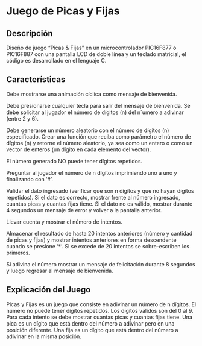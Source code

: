 # Juego de Picas y Fijas
<h2>Descripción</h2>
<p>
  Diseño de juego “Picas & Fijas” en un microcontrolador PIC16F877 o PIC16F887 con una pantalla LCD de doble línea y un teclado matricial, el código es desarrollado en el lenguaje C.
</p>
<h2>Características</h2>
<p>Debe mostrarse una animación cíclica como mensaje de bienvenida.</p>
<p>Debe presionarse cualquier tecla para salir del mensaje de bienvenida. Se
debe solicitar al jugador el número de dígitos (n) del n´umero a adivinar
(entre 2 y 6).</p>
<p>Debe generarse un número aleatorio con el número de dígitos (n) especificado.
Crear una función que reciba como parámetro el número de dígitos
(n) y retorne el número aleatorio, ya sea como un entero o como un vector
de enteros (un dígito en cada elemento del vector).</p>
<p>El número generado NO puede tener dígitos repetidos.</p>
<p>Preguntar al jugador el número de n dígitos imprimiendo uno a uno y
finalizando con ‘#’.</p>
<p>Validar el dato ingresado (verificar que son n dígitos y que no hayan dígitos
repetidos). Si el dato es correcto, mostrar frente al número ingresado,
cuantas picas y cuantas fijas tiene. Si el dato no es válido, mostrar durante
4 segundos un mensaje de error y volver a la pantalla anterior.</p>
<p>Llevar cuenta y mostrar el número de intentos.</p>
<p>Almacenar el resultado de hasta 20 intentos anteriores (número y cantidad
de picas y fijas) y mostrar intentos anteriores en forma descendente cuando
se presione ‘*’. Si se excede de 20 intentos se sobre-escriben los primeros.</p>
<p>Si adivina el número mostrar un mensaje de felicitación durante 8 segundos
y luego regresar al mensaje de bienvenida.</p>

<h2>Explicación del Juego</h2>
<p>
  Picas y Fijas es un juego que consiste en adivinar un número de n dígitos. El
número no puede tener dígitos repetidos. Los dígitos válidos son del 0 al 9. Para
cada intento se debe mostrar cuantas picas y cuantas fijas tiene. Una pica es
un dígito que está dentro del número a adivinar pero en una posición diferente.
Una fija es un dígito que está dentro del número a adivinar en la misma posición.
</p>
